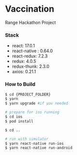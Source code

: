 # Vaccination #

Range Hackathon Project

### Stack ###

* react: 17.0.1
* react-native : 0.64.0
* react-redux: 7.2.3
* redux: 4.0.5
* redux-thunk: 2.3.0
* axios: 0.21.1

### How to Build ###

```bash
$ cd {PROJECT_FOLDER}
$ yarn
$ yarn upgrade #if you needed

# prepare for ios running
$ cd ios
$ pod install

$ cd ..

# run with simulator
$ yarn react-native run-ios
$ yarn react-native run-android
```
